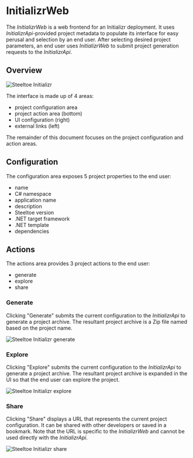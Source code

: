 # InitializrWeb

The _InitializrWeb_ is a web frontend for an Initializr deployment.
It uses _InitializrApi_-provided project metadata to populate its interface for easy perusal and selection by an end user.
After selecting desired project parameters, an end user uses _InitializrWeb_ to submit project generation requests to the _InitializrApi_.

## Overview

![Steeltoe Initializr](./images/default.png)

The interface is made up of 4 areas:

* project configuration area
* project action area (bottom)
* UI configuration (right)
* external links (left)

The remainder of this document focuses on the project configuration and action areas.

## Configuration

The configuration area exposes 5 project properties to the end user:

* name
* C# namespace
* application name
* description
* Steeltoe version
* .NET target framework
* .NET template
* dependencies

## Actions

The actions area provides 3 project actions to the end user:

* generate
* explore
* share

### Generate

Clicking "Generate" submits the current configuration to the _InitializrApi_ to generate a project archive.
The resultant project archive is a Zip file named based on the project name.

![Steeltoe Initializr generate](images/generate.png)

### Explore

Clicking "Explore" submits the current configuration to the _InitializrApi_ to generate a project archive.
The resultant project archive is expanded in the UI so that the end user can explore the project.

![Steeltoe Initializr explore](images/explore.png)

### Share

Clicking "Share" displays a URL that represents the current project configuration.
It can be shared with other developers or saved in a bookmark.
Note that the URL is specific to the _InitializrWeb_ and cannot be used directly with the _InitializrApi_.

![Steeltoe Initializr share](images/share.png)

